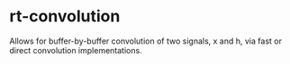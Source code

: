 # rt-convolution

Allows for buffer-by-buffer convolution of two signals, x and h, via fast or direct convolution implementations.
